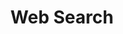 ---
word: "true"

title: "Web Search"

categories: ['']

tags: ['Web', 'Search']

arwords: 'محركات البحث في الوثائق الشبكية'

arexps: []

enwords: ['Web Search']

enexps: []

arlexicons: 'ح'

enlexicons: 'W'

authors: ['Ruqayya Roshdy']

translators: ['']

citations: 'مقدمة في حوسبة اللغة العربية'

sources: 'مركز الملك عبدالله بن عبدالعزيز الدولي لخدمة اللغة العربية'

slug: ""
---